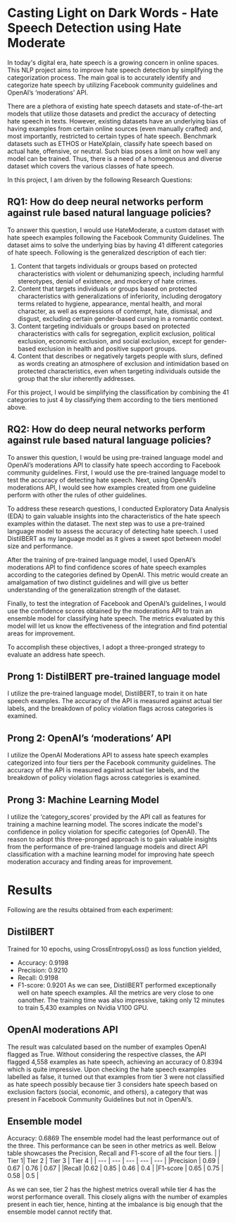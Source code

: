 # Casting Light on Dark Words - Hate Speech Detection using Hate Moderate
In today's digital era, hate speech is a growing concern in online spaces. This NLP project aims to improve hate speech detection by simplifying the categorization process. The main goal is to accurately identify and categorize hate speech by utilizing Facebook community guidelines and OpenAI’s ‘moderations’ API.

There are a plethora of existing hate speech datasets and state-of-the-art models that utilize those datasets and predict the accuracy of detecting hate speech in texts. However, existing datasets have an underlying bias of having examples from certain online sources (even manually crafted) and, most importantly, restricted to certain types of hate speech. Benchmark datasets such as ETHOS or HateXplain, classify hate speech based on actual hate, offensive, or neutral. Such bias poses a limit on how well any model can be trained. Thus, there is a need of a homogenous and diverse dataset which covers the various classes of hate speech. 

In this project, I am driven by the following Research Questions:

## RQ1: How do deep neural networks perform against rule based natural language policies?
To answer this question, I would use HateModerate, a custom dataset with hate speech examples following the Facebook Community Guidelines. The dataset aims to solve the underlying bias by having 41 different categories of hate speech. Following is the generalized description of each tier:

1. Content that targets individuals or groups based on protected characteristics with violent or dehumanizing speech, including harmful stereotypes, denial of existence, and mockery of hate crimes.
2. Content that targets individuals or groups based on protected characteristics with generalizations of inferiority, including derogatory terms related to hygiene, appearance, mental health, and moral character, as well as expressions of contempt, hate, dismissal, and disgust, excluding certain gender-based cursing in a romantic context.
3. Content targeting individuals or groups based on protected characteristics with calls for segregation, explicit exclusion, political exclusion, economic exclusion, and social exclusion, except for gender-based exclusion in health and positive support groups.
4. Content that describes or negatively targets people with slurs, defined as words creating an atmosphere of exclusion and intimidation based on protected characteristics, even when targeting individuals outside the group that the slur inherently addresses.

For this project, I would be simplifying the classification by combining the 41 categories to just 4 by classifying them according to the tiers mentioned above. 

## RQ2: How do deep neural networks perform against rule based natural language policies?
To answer this question, I would be using pre-trained language model and OpenAI’s moderations API to classify hate speech according to Facebook community guidelines. First, I would use the pre-trained language model to test the accuracy of detecting hate speech. Next, using OpenAI’s moderations API, I would see how examples created from one guideline perform with other the rules of other guidelines. 

To address these research questions, I conducted Exploratory Data Analysis (EDA) to gain valuable insights into the characteristics of the hate speech examples within the dataset. The next step was to use a pre-trained language model to assess the accuracy of detecting hate speech. I used DistilBERT as my language model as it gives a sweet spot between model size and performance. 

After the training of pre-trained language model, I used OpenAI’s moderations API to find confidence scores of hate speech examples according to the categories defined by OpenAI. This metric would create an amalgamation of two distinct guidelines and will give us better understanding of the generalization strength of the dataset.

Finally, to test the integration of Facebook and OpenAI’s guidelines, I would use the confidence scores obtained by the moderations API to train an ensemble model for classifying hate speech. The metrics evaluated by this model will let us know the effectiveness of the integration and find potential areas for improvement.

To accomplish these objectives, I adopt a three-pronged strategy to evaluate an address hate speech. 

## Prong 1: DistilBERT pre-trained language model
I utilize the pre-trained language model, DistilBERT, to train it on hate speech examples. The accuracy of the API is measured against actual tier labels, and the breakdown of policy violation flags across categories is examined.

## Prong 2: OpenAI’s ‘moderations’ API
I utilize the OpenAI Moderations API to assess hate speech examples categorized into four tiers per the Facebook community guidelines. The accuracy of the API is measured against actual tier labels, and the breakdown of policy violation flags across categories is examined.

## Prong 3: Machine Learning Model
I utilize the ‘category_scores’ provided by the API call as features for training a machine learning model. The scores indicate the model's confidence in policy violation for specific categories (of OpenAI). 
The reason to adopt this three-pronged approach is to gain valuable insights from the performance of pre-trained language models and direct API classification with a machine learning model for improving hate speech moderation accuracy and finding areas for improvement.

# Results
Following are the results obtained from each experiment:
## DistilBERT
Trained for 10 epochs, using CrossEntropyLoss() as loss function yielded,
- Accuracy: 0.9198
- Precision: 0.9210
- Recall: 0.9198
- F1-score: 0.9201
As we can see, DistilBERT performed exceptionally well on hate speech examples. All the metrics are very close to one oanother. The training time was also impressive, taking only 12 minutes to train 5,430 examples on Nvidia V100 GPU.
## OpenAI moderations API
The result was calculated based on the number of examples OpenAI flagged as True. Without considering the respective classes, the API flagged 4,558 examples as hate speech, achieving an accuracy of 0.8394 which is quite impressive. Upon checking the hate speech examples labelled as false, it turned out that examples from tier 3 were not classified as hate speech possibly because tier 3 considers hate speech based on exclusion factors (social, economic, and others), a category that was present in Facebook Community Guidelines but not in OpenAI’s.
## Ensemble model
Accuracy: 0.6869
The ensemble model had the least performance out of the three. This performance can be seen in other metrics as well. Below table showcases the Precision, Recall and F1-score of all the four tiers.
| | Tier 1| Tier 2 | Tier 3 | Tier 4 |
| --- | --- | --- | --- | --- |
|Precision | 0.69 | 0.67 | 0.76 | 0.67 |
|Recall	|0.62 | 0.85 | 0.46 | 0.4 |
|F1-score | 0.65 | 0.75 | 0.58 | 0.5 |

As we can see, tier 2 has the highest metrics overall while tier 4 has the worst performance overall. This closely aligns with the number of examples present in each tier, hence, hinting at the imbalance is big enough that the ensemble model cannot rectify that.


